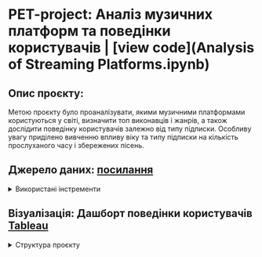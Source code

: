 # PET-project: Аналіз музичних платформ та поведінки користувачів | [view code](Analysis of Streaming Platforms.ipynb) 
## Опис проєкту:
Метою проєкту було проаналізувати, якими музичними платформами користуються у світі, визначити топ виконавців і жанрів, а також дослідити поведінку користувачів залежно від типу підписки. Особливу увагу приділено вивченню впливу віку та типу підписки на кількість прослуханого часу і збережених пісень.
## Джерело даних: [посилання](https://www.kaggle.com/datasets/atharvasoundankar/global-music-streaming-trends-and-listener-insights/data)

<details>
<summary>Використані інстременти</summary>
<br>
- **Python** – для обробки та аналізу даних
- **Jupyter Notebook** – середовище для інтерактивного аналізу
- **pandas** – робота з табличними даними
- **matplotlib** та **seaborn** – для візуалізації результатів
- **scipy.stats** – для статистичного аналізу та перевірки гіпотез
- **Tableau Public** – для створення інтерактивного дашборду
</details>

## Візуалізація: Дашборт поведінки користувачів [Tableau](https://public.tableau.com/views/Book1_17432524734040/Dashboard2?:language=en-US&:sid=&:redirect=auth&:display_count=n&:origin=viz_share_link)

<details>
<summary>Структура проєкту</summary>
<br>
- `Analysis of Streaming Platforms.ipynb` – основний ноутбук з аналізом.
- `Screenshot 2025-03-29 at 13.48.34.png` – скріншот з Tableau дашбордом.
- `Summery report.md` - висновки з аналізу
- `README.md` – цей описовий файл.
</details>

